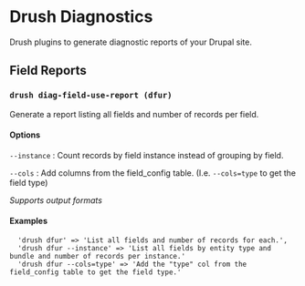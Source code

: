 # Drush Diagnostics
Drush plugins to generate diagnostic reports of your Drupal site.

## Field Reports
### `drush diag-field-use-report (dfur)`  

Generate a report listing all fields and number of records per field.
  
#### Options
`--instance` : Count records by field instance instead of grouping by field.

`--cols` : Add columns from the field_config table.  (I.e. `--cols=type` to get the field type)

*Supports output formats*

#### Examples
      'drush dfur' => 'List all fields and number of records for each.',
      'drush dfur --instance' => 'List all fields by entity type and bundle and number of records per instance.'
      'drush dfur --cols=type' => 'Add the "type" col from the field_config table to get the field type.'
